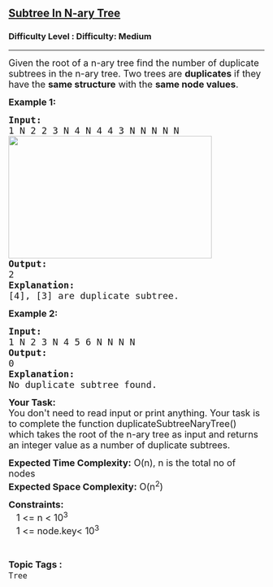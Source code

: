 <h2><a href="https://www.geeksforgeeks.org/problems/subtree-in-n-ary-tree--170647/1">Subtree In N-ary Tree</a></h2><h3>Difficulty Level : Difficulty: Medium</h3><hr><div class="problems_problem_content__Xm_eO"><p><span style="font-size: 18px;">Given the root of a&nbsp;n-ary tree find the number of duplicate subtrees in the&nbsp;n-ary tree. Two trees are&nbsp;<strong>duplicates</strong>&nbsp;if they have the&nbsp;<strong>same structure</strong>&nbsp;with the&nbsp;<strong>same node values</strong>.</span></p>
<p><strong><span style="font-size: 18px;">Example 1:</span></strong></p>
<pre><span style="font-size: 18px;"><strong>Input:</strong>
1 N 2 2 3 N 4 N 4 4 3 N N N N N
<img style="height: 241px; width: 400px;" src="https://media.geeksforgeeks.org/img-practice/n-ary-1-1668854978.PNG" alt="">
<strong>Output:</strong> 
2
<strong>Explanation:</strong> 
[4], [3] are duplicate subtree.</span>
</pre>
<p><strong><span style="font-size: 18px;">Example 2:</span></strong></p>
<pre><strong><span style="font-size: 18px;">Input:
</span></strong><span style="font-size: 18px;">1 N 2 3 N 4 5 6 N N N N
<img src="https://media.geeksforgeeks.org/img-practice/Duplicaten-arytree-1-1668674633.png" alt="">
<strong>Output:</strong> 
0
<strong>Explanation:</strong> 
No duplicate subtree found.</span>
</pre>
<p><span style="font-size: 18px;"><strong>Your Task:</strong><br>You don't need to read input or print anything. Your task is to complete the function duplicateSubtreeNaryTree</span><span style="font-size: 18px;">() which takes the root of the n-ary tree as input and returns an integer value as a number of duplicate subtrees.</span></p>
<p><span style="font-size: 18px;"><strong>Expected Time Complexity:</strong> O(n), n is the total no of nodes<br><strong>Expected Space Complexity:</strong> O(n<sup>2</sup>)</span></p>
<p><span style="font-size: 18px;"><strong>Constraints:</strong><br>&nbsp;&nbsp;&nbsp;1 &lt;= n &lt;&nbsp;10<sup>3</sup><br>&nbsp;&nbsp;&nbsp;1 &lt;= node.key&lt;&nbsp;10<sup>3</sup></span></p></div><br><p><span style=font-size:18px><strong>Topic Tags : </strong><br><code>Tree</code>&nbsp;
